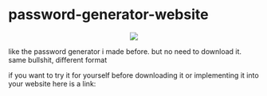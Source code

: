 # password-generator-website

<p align="center">
  <img src="/images.logo.png">
</p>
like the password generator i made before. but no need to download it. same bullshit, different format

if you want to try it for yourself before downloading it or implementing it into your website here is a link:
